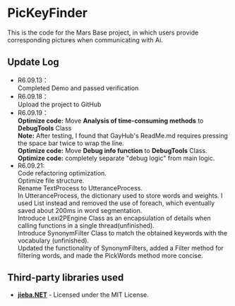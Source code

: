 # PicKeyFinder
This is the code for the Mars Base project, in which users provide corresponding pictures when communicating with Ai.

## Update Log
- R6.09.13：  
Completed Demo and passed verification  
- R6.09.18：  
Upload the project to GitHub  
- R6.09.19：  
**Optimize code:** Move **Analysis of time-consuming methods** to **DebugTools** Class  
**Note:** After testing, I found that GayHub's ReadMe.md requires pressing the space bar twice to wrap the line.  
**Optimize code:** Move **Debug info function** to **DebugTools** Class.  
**Optimize code:** completely separate "debug logic" from main logic.
- R6.09.21:  
Code refactoring optimization.  
Optimize file structure.  
Rename TextProcess to UtteranceProcess.  
In UtteranceProcess, the dictionary used to store words and weights. I used List instead and removed the use of foreach, which eventually saved about 200ms in word segmentation.  
Introduce Lexi2PEngine Class as an encapsulation of details when calling functions in a single thread(unfinished).  
Introduce SynonymFilter Class to match the obtained keywords with the vocabulary (unfinished).  
Updated the functionality of SynonymFilters, added a Filter method for filtering words, and made the PickWords method more concise.

## Third-party libraries used
- **[jieba.NET](https://github.com/anderscui/jieba.NET)** - Licensed under the MIT License.